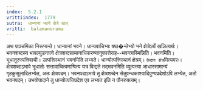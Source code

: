 ```yaml
---
index:  5.2.1
vrittiindex:  1779
sutra:  धान्यानां भवने क्षेत्रे खञ्
vritti:  balamanorama 
---
```


अथ पाञ्चमिका निरूप्यन्ते। धान्यानां भवने। धान्यवाचिभ्यः षष्ठ�न्तेभ्यो भने क्षेत्रेऽर्थे खञित्यर्थः। भवनशब्दस्य भावल्युडन्तत्वे क्षेत्रशब्दसामानाधिकरण्यानुपपत्तेराह--भवन्त्यस्मिन्निति। भवनमिति। भूधातुरुत्पत्तिवाची। उत्पत्तिस्थानं भवनमिति लभ्यते। धान्योत्पत्तिस्थानं क्षेत्रम्। `केदारः क्षेत्र`मित्यमरः। क्षेत्रशब्दाऽभावे भूधातोः सत्तावाचित्वमाश्रित्य यत्र विद्यते तद्भवनमिति व्युत्पत्त्या आधारसामान्यं गृहकुसूलादिलभ्येत, अतः क्षेत्रपदम्। भवनपदाऽभावे तु क्षेत्रशब्देन सेतुवन्धकाश्यादिपुण्यप्रदेशोऽपि लभ्येत, अतो भवनपदम्। उभयोपादाने तु धान्योत्पत्तिप्रदेश एव लभ्यत इति न पौनरुक्त्यम्। 

